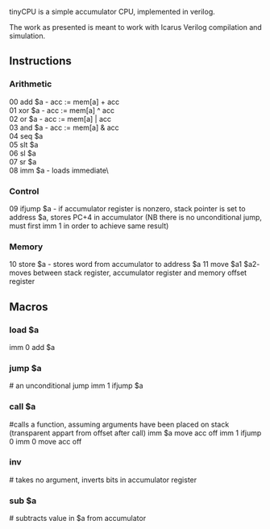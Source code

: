 tinyCPU is a simple accumulator CPU, implemented in verilog.

The work as presented is meant to work with Icarus Verilog compilation and simulation.

## Instructions
### Arithmetic
00 add \$a - acc := mem[a] + acc\
01 xor \$a - acc := mem[a] ^ acc\
02 or \$a - acc := mem[a] | acc\
03 and \$a - acc := mem[a] & acc\
04 seq \$a\
05 slt \$a\
06 sl \$a\
07 sr \$a\
08 imm \$a - loads immediate\
### Control
09 ifjump \$a - if accumulator register is nonzero, stack pointer is set to address \$a, stores PC+4 in accumulator (NB there is no unconditional jump, must first imm 1 in order to achieve same result)
### Memory
10 store \$a - stores word from accumulator to address \$a
11 move \$a1 \$a2- moves between stack register, accumulator register and memory offset register

## Macros
### load \$a
imm 0
add $a
### jump \$a
\# an unconditional jump
imm 1
ifjump \$a
### call \$a 
\#calls a function, assuming arguments have been placed on stack (transparent appart from offset after call)
imm \$a
move acc off
imm 1
ifjump 0
imm 0
move acc off
### inv
\# takes no argument, inverts bits in accumulator register
### sub \$a
\# subtracts value in $a from accumulator